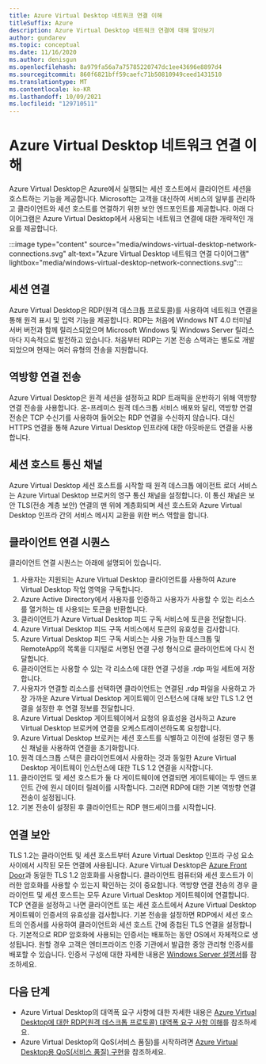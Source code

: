 ```yaml
---
title: Azure Virtual Desktop 네트워크 연결 이해
titleSuffix: Azure
description: Azure Virtual Desktop 네트워크 연결에 대해 알아보기
author: gundarev
ms.topic: conceptual
ms.date: 11/16/2020
ms.author: denisgun
ms.openlocfilehash: 8a979fa56a7a75785220747dc1ee43696e8897d4
ms.sourcegitcommit: 860f6821bff59caefc71b50810949ceed1431510
ms.translationtype: MT
ms.contentlocale: ko-KR
ms.lasthandoff: 10/09/2021
ms.locfileid: "129710511"
---
```

# <a name="understanding-azure-virtual-desktop-network-connectivity"></a>Azure Virtual Desktop 네트워크 연결 이해

Azure Virtual Desktop은 Azure에서 실행되는 세션 호스트에서 클라이언트 세션을 호스트하는 기능을 제공합니다. Microsoft는 고객을 대신하여 서비스의 일부를 관리하고 클라이언트와 세션 호스트를 연결하기 위한 보안 엔드포인트를 제공합니다. 아래 다이어그램은 Azure Virtual Desktop에서 사용되는 네트워크 연결에 대한 개략적인 개요를 제공합니다.

:::image type="content" source="media/windows-virtual-desktop-network-connections.svg" alt-text="Azure Virtual Desktop 네트워크 연결 다이어그램" lightbox="media/windows-virtual-desktop-network-connections.svg":::

## <a name="session-connectivity"></a>세션 연결

Azure Virtual Desktop은 RDP(원격 데스크톱 프로토콜)를 사용하여 네트워크 연결을 통해 원격 표시 및 입력 기능을 제공합니다. RDP는 처음에 Windows NT 4.0 터미널 서버 버전과 함께 릴리스되었으며 Microsoft Windows 및 Windows Server 릴리스마다 지속적으로 발전하고 있습니다. 처음부터 RDP는 기본 전송 스택과는 별도로 개발되었으며 현재는 여러 유형의 전송을 지원합니다.

## <a name="reverse-connect-transport"></a>역방향 연결 전송

Azure Virtual Desktop은 원격 세션을 설정하고 RDP 트래픽을 운반하기 위해 역방향 연결 전송을 사용합니다. 온-프레미스 원격 데스크톱 서비스 배포와 달리, 역방향 연결 전송은 TCP 수신기를 사용하여 들어오는 RDP 연결을 수신하지 않습니다. 대신 HTTPS 연결을 통해 Azure Virtual Desktop 인프라에 대한 아웃바운드 연결을 사용 합니다.

## <a name="session-host-communication-channel"></a>세션 호스트 통신 채널

Azure Virtual Desktop 세션 호스트를 시작할 때 원격 데스크톱 에이전트 로더 서비스는 Azure Virtual Desktop 브로커의 영구 통신 채널을 설정합니다. 이 통신 채널은 보안 TLS(전송 계층 보안) 연결의 맨 위에 계층화되며 세션 호스트와 Azure Virtual Desktop 인프라 간의 서비스 메시지 교환을 위한 버스 역할을 합니다.

## <a name="client-connection-sequence"></a>클라이언트 연결 시퀀스

클라이언트 연결 시퀀스는 아래에 설명되어 있습니다.

1. 사용자는 지원되는 Azure Virtual Desktop 클라이언트를 사용하여 Azure Virtual Desktop 작업 영역을 구독합니다.
2. Azure Active Directory에서 사용자를 인증하고 사용자가 사용할 수 있는 리소스를 열거하는 데 사용되는 토큰을 반환합니다.
3. 클라이언트가 Azure Virtual Desktop 피드 구독 서비스에 토큰을 전달합니다.
4. Azure Virtual Desktop 피드 구독 서비스에서 토큰의 유효성을 검사합니다.
5. Azure Virtual Desktop 피드 구독 서비스는 사용 가능한 데스크톱 및 RemoteApp의 목록을 디지털로 서명된 연결 구성 형식으로 클라이언트에 다시 전달합니다.
6. 클라이언트는 사용할 수 있는 각 리소스에 대한 연결 구성을 .rdp 파일 세트에 저장합니다.
7. 사용자가 연결할 리소스를 선택하면 클라이언트는 연결된 .rdp 파일을 사용하고 가장 가까운 Azure Virtual Desktop 게이트웨이 인스턴스에 대해 보안 TLS 1.2 연결을 설정한 후 연결 정보를 전달합니다.
8. Azure Virtual Desktop 게이트웨이에서 요청의 유효성을 검사하고 Azure Virtual Desktop 브로커에 연결을 오케스트레이션하도록 요청합니다.
9. Azure Virtual Desktop 브로커는 세션 호스트를 식별하고 이전에 설정된 영구 통신 채널을 사용하여 연결을 초기화합니다.
10. 원격 데스크톱 스택은 클라이언트에서 사용하는 것과 동일한 Azure Virtual Desktop 게이트웨이 인스턴스에 대한 TLS 1.2 연결을 시작합니다.
11. 클라이언트 및 세션 호스트가 둘 다 게이트웨이에 연결되면 게이트웨이는 두 엔드포인트 간에 원시 데이터 릴레이를 시작합니다. 그러면 RDP에 대한 기본 역방향 연결 전송이 설정됩니다.
12. 기본 전송이 설정된 후 클라이언트는 RDP 핸드셰이크를 시작합니다.

## <a name="connection-security"></a>연결 보안

TLS 1.2는 클라이언트 및 세션 호스트부터 Azure Virtual Desktop 인프라 구성 요소 사이에서 시작된 모든 연결에 사용됩니다. Azure Virtual Desktop은 [Azure Front Door](../frontdoor/front-door-faq.yml#what-are-the-current-cipher-suites-supported-by-azure-front-door-)과 동일한 TLS 1.2 암호화를 사용합니다. 클라이언트 컴퓨터와 세션 호스트가 이러한 암호화를 사용할 수 있는지 확인하는 것이 중요합니다.
역방향 연결 전송의 경우 클라이언트 및 세션 호스트는 모두 Azure Virtual Desktop 게이트웨이에 연결합니다. TCP 연결을 설정하고 나면 클라이언트 또는 세션 호스트에서 Azure Virtual Desktop 게이트웨이 인증서의 유효성을 검사합니다.
기본 전송을 설정하면 RDP에서 세션 호스트의 인증서를 사용하여 클라이언트와 세션 호스트 간에 중첩된 TLS 연결을 설정합니다. 기본적으로 RDP 암호화에 사용되는 인증서는 배포하는 동안 OS에서 자체적으로 생성됩니다. 원할 경우 고객은 엔터프라이즈 인증 기관에서 발급한 중앙 관리형 인증서를 배포할 수 있습니다. 인증서 구성에 대한 자세한 내용은 [Windows Server 설명서](/troubleshoot/windows-server/remote/remote-desktop-listener-certificate-configurations)를 참조하세요.

## <a name="next-steps"></a>다음 단계

* Azure Virtual Desktop의 대역폭 요구 사항에 대한 자세한 내용은 [Azure Virtual Desktop에 대한 RDP(원격 데스크톱 프로토콜) 대역폭 요구 사항 이해](rdp-bandwidth.md)를 참조하세요.
* Azure Virtual Desktop의 QoS(서비스 품질)를 시작하려면 [Azure Virtual Desktop용 QoS(서비스 품질) 구현](rdp-quality-of-service-qos.md)을 참조하세요.
